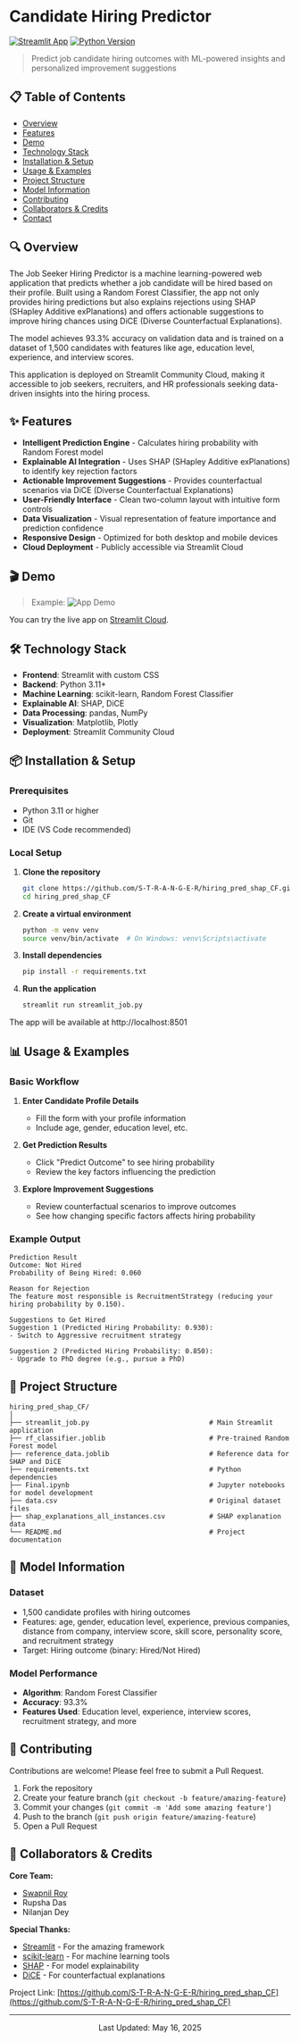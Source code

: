 # Candidate Hiring Predictor

[![Streamlit App](https://static.streamlit.io/badges/streamlit_badge_black_white.svg)](https://candidatehiringpredictor.streamlit.app)
[![Python Version](https://img.shields.io/badge/python-3.11+-blue.svg)](https://www.python.org/downloads/)

> Predict job candidate hiring outcomes with ML-powered insights and personalized improvement suggestions

## 📋 Table of Contents
- [Overview](#-overview)
- [Features](#-features)
- [Demo](#-demo)
- [Technology Stack](#-technology-stack)
- [Installation & Setup](#-installation--setup)
- [Usage & Examples](#-usage--examples)
- [Project Structure](#-project-structure)
- [Model Information](#-model-information)
- [Contributing](#-contributing)
- [Collaborators & Credits](#-collaborators--credits)
- [Contact](#-contact)

## 🔍 Overview

The Job Seeker Hiring Predictor is a machine learning-powered web application that predicts whether a job candidate will be hired based on their profile. Built using a Random Forest Classifier, the app not only provides hiring predictions but also explains rejections using SHAP (SHapley Additive exPlanations) and offers actionable suggestions to improve hiring chances using DiCE (Diverse Counterfactual Explanations).

The model achieves 93.3% accuracy on validation data and is trained on a dataset of 1,500 candidates with features like age, education level, experience, and interview scores.

This application is deployed on Streamlit Community Cloud, making it accessible to job seekers, recruiters, and HR professionals seeking data-driven insights into the hiring process.

## ✨ Features

- **Intelligent Prediction Engine** - Calculates hiring probability with Random Forest model
- **Explainable AI Integration** - Uses SHAP (SHapley Additive exPlanations) to identify key rejection factors
- **Actionable Improvement Suggestions** - Provides counterfactual scenarios via DiCE (Diverse Counterfactual Explanations)
- **User-Friendly Interface** - Clean two-column layout with intuitive form controls
- **Data Visualization** - Visual representation of feature importance and prediction confidence
- **Responsive Design** - Optimized for both desktop and mobile devices
- **Cloud Deployment** - Publicly accessible via Streamlit Cloud

## 🎬 Demo

>
> Example: ![App Demo](screenshots/app_demo.png)

You can try the live app on [Streamlit Cloud](https://candidatehiringpredictor.streamlit.app).

## 🛠️ Technology Stack

- **Frontend**: Streamlit with custom CSS
- **Backend**: Python 3.11+
- **Machine Learning**: scikit-learn, Random Forest Classifier
- **Explainable AI**: SHAP, DiCE
- **Data Processing**: pandas, NumPy
- **Visualization**: Matplotlib, Plotly
- **Deployment**: Streamlit Community Cloud

## 📦 Installation & Setup

### Prerequisites
- Python 3.11 or higher
- Git
- IDE (VS Code recommended)

### Local Setup

1. **Clone the repository**
   ```bash
   git clone https://github.com/S-T-R-A-N-G-E-R/hiring_pred_shap_CF.git
   cd hiring_pred_shap_CF
   ```

2. **Create a virtual environment**
   ```bash
   python -m venv venv
   source venv/bin/activate  # On Windows: venv\Scripts\activate
   ```

3. **Install dependencies**
   ```bash
   pip install -r requirements.txt
   ```

4. **Run the application**
   ```bash
   streamlit run streamlit_job.py
   ```

The app will be available at http://localhost:8501

## 📊 Usage & Examples

### Basic Workflow

1. **Enter Candidate Profile Details**
   - Fill the form with your profile information
   - Include age, gender, education level, etc.

2. **Get Prediction Results**
   - Click "Predict Outcome" to see hiring probability
   - Review the key factors influencing the prediction

3. **Explore Improvement Suggestions**
   - Review counterfactual scenarios to improve outcomes
   - See how changing specific factors affects hiring probability

### Example Output

```
Prediction Result
Outcome: Not Hired
Probability of Being Hired: 0.060

Reason for Rejection
The feature most responsible is RecruitmentStrategy (reducing your hiring probability by 0.150).

Suggestions to Get Hired
Suggestion 1 (Predicted Hiring Probability: 0.930):
- Switch to Aggressive recruitment strategy

Suggestion 2 (Predicted Hiring Probability: 0.850):
- Upgrade to PhD degree (e.g., pursue a PhD)
```

## 📁 Project Structure

```
hiring_pred_shap_CF/
│
├── streamlit_job.py                              # Main Streamlit application
├── rf_classifier.joblib                          # Pre-trained Random Forest model
├── reference_data.joblib                         # Reference data for SHAP and DiCE
├── requirements.txt                              # Python dependencies
├── Final.ipynb                                   # Jupyter notebooks for model development
├── data.csv                                      # Original dataset files
├── shap_explanations_all_instances.csv           # SHAP explanation data
└── README.md                                     # Project documentation
```

## 🧠 Model Information

### Dataset
- 1,500 candidate profiles with hiring outcomes
- Features: age, gender, education level, experience, previous companies, distance from company, interview score, skill score, personality score, and recruitment strategy
- Target: Hiring outcome (binary: Hired/Not Hired)

### Model Performance
- **Algorithm**: Random Forest Classifier
- **Accuracy**: 93.3%
- **Features Used**: Education level, experience, interview scores, recruitment strategy, and more

## 👥 Contributing

Contributions are welcome! Please feel free to submit a Pull Request.

1. Fork the repository
2. Create your feature branch (`git checkout -b feature/amazing-feature`)
3. Commit your changes (`git commit -m 'Add some amazing feature'`)
4. Push to the branch (`git push origin feature/amazing-feature`)
5. Open a Pull Request

## 🙏 Collaborators & Credits

**Core Team:**
- [Swapnil Roy](https://github.com/S-T-R-A-N-G-E-R)
- Rupsha Das
- Nilanjan Dey

**Special Thanks:**
- [Streamlit](https://streamlit.io/) - For the amazing framework
- [scikit-learn](https://scikit-learn.org/) - For machine learning tools
- [SHAP](https://github.com/slundberg/shap) - For model explainability
- [DiCE](https://github.com/interpretml/DiCE) - For counterfactual explanations



Project Link: [https://github.com/S-T-R-A-N-G-E-R/hiring_pred_shap_CF](https://github.com/S-T-R-A-N-G-E-R/hiring_pred_shap_CF)

---

<p align="center">Last Updated: May 16, 2025</p>
